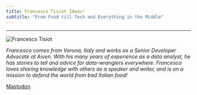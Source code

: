 ```yaml
---
title: Francesco Tisiot Ideas!
subtitle: "From Food till Tech and Everything in the Middle"
---
```


---
![Francesco Tisiot](/images/ftisiot.png)

<a href="https://www.linkedin.com/in/francescotisiot/"><b class="fab fa-linkedin"></b></a> _Francesco comes from Verona, Italy and works as a Senior Developer Advocate at Aiven. With his many years of experience as a data analyst, he has stories to tell and advice for data-wranglers everywhere. Francesco loves sharing knowledge with others as a speaker and writer, and is on a mission to defend the world from bad Italian food!_

<a rel="me" href="https://data-folks.masto.host/@ftisiot">Mastodon</a>